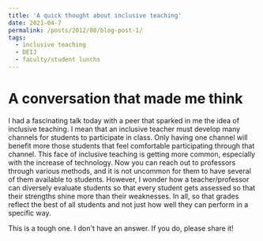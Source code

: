 ```yaml
---
title: 'A quick thought about inclusive teaching'
date: 2021-04-7
permalink: /posts/2012/08/blog-post-1/
tags:
  - inclusive teaching
  - DEIJ
  - faculty/student lunchs
---
```

A conversation that made me think
======
I had a fascinating talk today with a peer that sparked in me the idea of inclusive teaching. I mean that an inclusive teacher must develop many channels for students to participate in class. Only having one channel will benefit more those students that feel comfortable participating through that channel. This face of inclusive teaching is getting more common, especially with the increase of technology. Now you can reach out to professors through various methods, and it is not uncommon for them to have several of them available to students. However, I wonder how a teacher/professor can diversely evaluate students so that every student gets assessed so that their strengths shine more than their weaknesses. In all, so that grades reflect the best of all students and not just how well they can perform in a specific way. 

This is a tough one. I don't have an answer. If you do, please share it!
